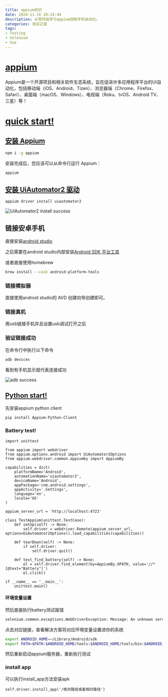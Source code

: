 ```yaml
---
title: appium初识
date: 2024-11-16 20:24:44
description: 从零开始学习appium控制手机自动化。
categories: 测试之道
tags: 
- Testing
- Selenium
- Vue
---
```


# [appium](https://appium.io/docs/zh/latest/)

Appium是一个开源项目和相关软件生态系统，旨在促进许多应用程序平台的UI自动化，包括移动端（iOS、Android、Tizen）、浏览器端（Chrome、Firefox、Safari）、桌面端（macOS、Windows）、电视端（Roku、tvOS、Android TV、三星）等！

# [quick start!](https://appium.io/docs/zh/latest/quickstart/)

## [安装 Appium](https://appium.io/docs/zh/latest/quickstart/install/)

```bash
npm i -g appium
```

安装完成后，您应该可以从命令行运行 Appium：

```bash
appium
```

## [安装 UiAutomator2 驱动](https://appium.io/docs/zh/latest/quickstart/uiauto2-driver/)

```bash
appium driver install uiautomator2
```

![UiAutomator2 install success](UiAutomator2_install.png)

## 链接安卓手机

直接安装[android studio](https://developer.android.com/studio?hl=zh-cn)

之后需要在android studio内部安装[Android SDK 平台工具](https://developer.android.com/tools/releases/platform-tools?hl=zh-cn)

或者直接使用homebrew

```bash
brew install --cask android-platform-tools
```

### 链接模拟器

直接使用android studio的 AVD 创建向导创建即可。

### 链接真机

用usb链接手机并且设置usb调试打开之后

### 验证链接成功

在命令行中执行以下命令

```bash
adb devices
```

看到有手机显示就代表连接成功

![adb success](adb_success.png)

## [Python start!](https://appium.io/docs/zh/latest/quickstart/test-py/)


先安装appium python client

```bash
pip install Appium-Python-Client
```

### Battery test!

```python3
import unittest

from appium import webdriver
from appium.options.android import UiAutomator2Options
from appium.webdriver.common.appiumby import AppiumBy

capabilities = dict(
    platformName='Android',
    automationName='uiautomator2',
    deviceName='Android',
    appPackage='com.android.settings',
    appActivity='.Settings',
    language='en',
    locale='US'
)

appium_server_url = 'http://localhost:4723'

class TestAppium(unittest.TestCase):
    def setUp(self) -> None:
        self.driver = webdriver.Remote(appium_server_url, options=UiAutomator2Options().load_capabilities(capabilities))

    def tearDown(self) -> None:
        if self.driver:
            self.driver.quit()

    def test_find_battery(self) -> None:
        el = self.driver.find_element(by=AppiumBy.XPATH, value='//*[@text="Battery"]')
        el.click()

if __name__ == '__main__':
    unittest.main()
```

#### 环境变量设置

然后直接执行battery测试报错

```bash
selenium.common.exceptions.WebDriverException: Message: An unknown server-side error occurred while processing the command. Original error: Neither ANDROID_HOME nor ANDROID_SDK_ROOT environment variable was exported. Read https://developer.android.com/studio/command-line/variables for more details
```

点击对应链接，查看解决方案将对应环境变量设置进你的系统

```bash
export ANDROID_HOME=~/Library/Android/sdk
export PATH=$PATH:$ANDROID_HOME/tools:$ANDROID_HOME/tools/bin:$ANDROID_HOME/platform-tools
```

然后重新启动appium服务器，重新执行测试

### install app

可以执行install_app方法安装apk

```python3
self.driver.install_app('/绝对路径或者相对路径')
```